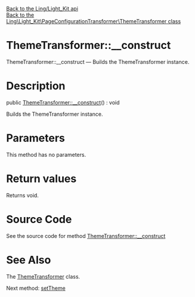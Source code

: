 [Back to the Ling/Light_Kit api](https://github.com/lingtalfi/Light_Kit/blob/master/doc/api/Ling/Light_Kit.md)<br>
[Back to the Ling\Light_Kit\PageConfigurationTransformer\ThemeTransformer class](https://github.com/lingtalfi/Light_Kit/blob/master/doc/api/Ling/Light_Kit/PageConfigurationTransformer/ThemeTransformer.md)


ThemeTransformer::__construct
================



ThemeTransformer::__construct — Builds the ThemeTransformer instance.




Description
================


public [ThemeTransformer::__construct](https://github.com/lingtalfi/Light_Kit/blob/master/doc/api/Ling/Light_Kit/PageConfigurationTransformer/ThemeTransformer/__construct.md)() : void




Builds the ThemeTransformer instance.




Parameters
================

This method has no parameters.


Return values
================

Returns void.








Source Code
===========
See the source code for method [ThemeTransformer::__construct](https://github.com/lingtalfi/Light_Kit/blob/master/PageConfigurationTransformer/ThemeTransformer.php#L24-L27)


See Also
================

The [ThemeTransformer](https://github.com/lingtalfi/Light_Kit/blob/master/doc/api/Ling/Light_Kit/PageConfigurationTransformer/ThemeTransformer.md) class.

Next method: [setTheme](https://github.com/lingtalfi/Light_Kit/blob/master/doc/api/Ling/Light_Kit/PageConfigurationTransformer/ThemeTransformer/setTheme.md)<br>

